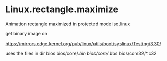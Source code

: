 # Linux.rectangle.maximize
Animation rectangle maximized in protected mode iso.linux 




get binary image on 


https://mirrors.edge.kernel.org/pub/linux/utils/boot/syslinux/Testing/3.30/

uses the files in dir bios
bios/core/*.bin
bios/core/*.bbs
bios/com32/*.c32

